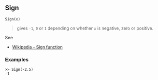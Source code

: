 ## Sign

```
Sign(x)
```

> gives `-1`, `0` or `1` depending on whether `x` is negative, zero or positive.
 
See
* [Wikipedia - Sign function](https://en.wikipedia.org/wiki/Sign_function)

### Examples

```
>> Sign(-2.5)
-1
```
 